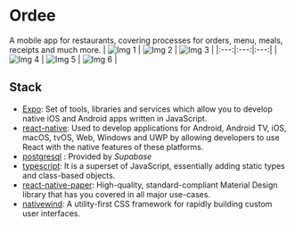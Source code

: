 # Ordee

A mobile app for restaurants, covering processes for orders, menu, meals, receipts and much more. 
| ![Img 1](https://i.postimg.cc/xjsxw2t3/phone1.png) | ![Img 2](https://i.postimg.cc/jjmqg9Bx/telefono2.png) | ![Img 3](https://i.postimg.cc/htCtxhr7/telefono3.png) |
|:---:|:---:|:---:|
| ![Img 4](https://i.postimg.cc/DyPZvx46/telefono4.png) | ![Img 5](https://i.postimg.cc/Jz7hGjbL/telefono5.png) | ![Img 6](https://i.postimg.cc/02sj1Tjr/telefono6.png) |

## Stack

- [Expo](https://expo.dev/): Set of tools, libraries and services which allow you to develop native iOS and Android apps written in JavaScript.
- [react-native](https://reactnative.dev/): Used to develop applications for Android, Android TV, iOS, macOS, tvOS, Web, Windows and UWP by allowing developers to use React with the native features of these platforms.
- [postgresql](https://supabase.com/docs/guides/database/overview) : Provided by *Supabase*
- [typescript](https://www.typescriptlang.org/): It is a superset of JavaScript, essentially adding static types and class-based objects.
- [react-native-paper](https://reactnativepaper.com): High-quality, standard-compliant Material Design library that has you covered in all major use-cases.
- [nativewind](https://www.nativewind.dev/): A utility-first CSS framework for rapidly building custom user interfaces.


